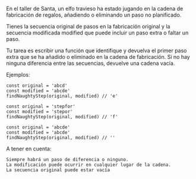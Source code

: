 En el taller de Santa, un elfo travieso ha estado jugando en la cadena de fabricación de regalos, añadiendo o eliminando un paso no planificado.

Tienes la secuencia original de pasos en la fabricación original y la secuencia modificada modified que puede incluir un paso extra o faltar un paso.

Tu tarea es escribir una función que identifique y devuelva el primer paso extra que se ha añadido o eliminado en la cadena de fabricación. Si no hay ninguna diferencia entre las secuencias, devuelve una cadena vacía.

Ejemplos: 

~~~
const original = 'abcd'
const modified = 'abcde'
findNaughtyStep(original, modified) // 'e'

const original = 'stepfor'
const modified = 'stepor'
findNaughtyStep(original, modified) // 'f'

const original = 'abcde'
const modified = 'abcde'
findNaughtyStep(original, modified) // ''
~~~


A tener en cuenta:

    Siempre habrá un paso de diferencia o ninguno.
    La modificación puede ocurrir en cualquier lugar de la cadena.
    La secuencia original puede estar vacía
